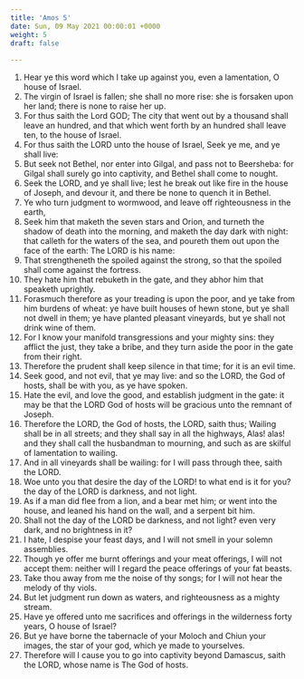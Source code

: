 ```yaml
---
title: 'Amos 5'
date: Sun, 09 May 2021 00:00:01 +0000
weight: 5
draft: false
  
---
```


1. Hear ye this word which I take up against you, even a lamentation, O house of Israel.
2. The virgin of Israel is fallen; she shall no more rise: she is forsaken upon her land; there is none to raise her up.
3. For thus saith the Lord GOD; The city that went out by a thousand shall leave an hundred, and that which went forth by an hundred shall leave ten, to the house of Israel.
4. For thus saith the LORD unto the house of Israel, Seek ye me, and ye shall live:
5. But seek not Bethel, nor enter into Gilgal, and pass not to Beersheba: for Gilgal shall surely go into captivity, and Bethel shall come to nought.
6. Seek the LORD, and ye shall live; lest he break out like fire in the house of Joseph, and devour it, and there be none to quench it in Bethel.
7. Ye who turn judgment to wormwood, and leave off righteousness in the earth,
8. Seek him that maketh the seven stars and Orion, and turneth the shadow of death into the morning, and maketh the day dark with night: that calleth for the waters of the sea, and poureth them out upon the face of the earth: The LORD is his name:
9. That strengtheneth the spoiled against the strong, so that the spoiled shall come against the fortress.
10. They hate him that rebuketh in the gate, and they abhor him that speaketh uprightly.
11. Forasmuch therefore as your treading is upon the poor, and ye take from him burdens of wheat: ye have built houses of hewn stone, but ye shall not dwell in them; ye have planted pleasant vineyards, but ye shall not drink wine of them.
12. For I know your manifold transgressions and your mighty sins: they afflict the just, they take a bribe, and they turn aside the poor in the gate from their right.
13. Therefore the prudent shall keep silence in that time; for it is an evil time.
14. Seek good, and not evil, that ye may live: and so the LORD, the God of hosts, shall be with you, as ye have spoken.
15. Hate the evil, and love the good, and establish judgment in the gate: it may be that the LORD God of hosts will be gracious unto the remnant of Joseph.
16. Therefore the LORD, the God of hosts, the LORD, saith thus; Wailing shall be in all streets; and they shall say in all the highways, Alas! alas! and they shall call the husbandman to mourning, and such as are skilful of lamentation to wailing.
17. And in all vineyards shall be wailing: for I will pass through thee, saith the LORD.
18. Woe unto you that desire the day of the LORD! to what end is it for you? the day of the LORD is darkness, and not light.
19. As if a man did flee from a lion, and a bear met him; or went into the house, and leaned his hand on the wall, and a serpent bit him.
20. Shall not the day of the LORD be darkness, and not light? even very dark, and no brightness in it?
21. I hate, I despise your feast days, and I will not smell in your solemn assemblies.
22. Though ye offer me burnt offerings and your meat offerings, I will not accept them: neither will I regard the peace offerings of your fat beasts.
23. Take thou away from me the noise of thy songs; for I will not hear the melody of thy viols.
24. But let judgment run down as waters, and righteousness as a mighty stream.
25. Have ye offered unto me sacrifices and offerings in the wilderness forty years, O house of Israel?
26. But ye have borne the tabernacle of your Moloch and Chiun your images, the star of your god, which ye made to yourselves.
27. Therefore will I cause you to go into captivity beyond Damascus, saith the LORD, whose name is The God of hosts.
